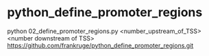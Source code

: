 # python_define_promoter_regions
python 02_define_promoter_regions.py &lt;number_upstream_of_TSS> &lt;number downstream of TSS>
https://github.com/frankruge/python_define_promoter_regions.git

